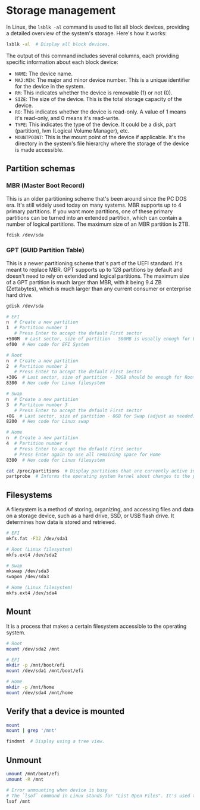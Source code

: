 # Storage management

In Linux, the `lsblk -al` command is used to list all block devices, providing a detailed overview of the system's storage. Here's how it works:

```sh
lsblk -al  # Display all block devices.
```

The output of this command includes several columns, each providing specific information about each block device:
- `NAME`: The device name.
- `MAJ:MIN`: The major and minor device number. This is a unique identifier for the device in the system.
- `RM`: This indicates whether the device is removable (1) or not (0).
- `SIZE`: The size of the device. This is the total storage capacity of the device.
- `RO`: This indicates whether the device is read-only. A value of 1 means it's read-only, and 0 means it's read-write.
- `TYPE`: This indicates the type of the device. It could be a disk, part (partition), lvm (Logical Volume Manager), etc.
- `MOUNTPOINT`: This is the mount point of the device if applicable. It's the directory in the system's file hierarchy where the storage of the device is made accessible.

## Partition schemas

### MBR (Master Boot Record)
This is an older partitioning scheme that's been around since the PC DOS era. It's still widely used today on many systems. MBR supports up to 4 primary partitions. If you want more partitions, one of these primary partitions can be turned into an extended partition, which can contain a number of logical partitions. The maximum size of an MBR partition is 2TB.

``` sh
fdisk /dev/sda
```

### GPT (GUID Partition Table)
This is a newer partitioning scheme that's part of the UEFI standard. It's meant to replace MBR. GPT supports up to 128 partitions by default and doesn't need to rely on extended and logical partitions. The maximum size of a GPT partition is much larger than MBR, with it being 9.4 ZB (Zettabytes), which is much larger than any current consumer or enterprise hard drive.

``` sh
gdisk /dev/sda

# EFI
n  # Create a new partition
1  # Partition number 1
   # Press Enter to accept the default First sector
+500M  # Last sector, size of partition - 500MB is usually enough for EFI
ef00  # Hex code for EFI System

# Root
n  # Create a new partition
2  # Partition number 2
   # Press Enter to accept the default First sector
+30G  # Last sector, size of partition - 30GB should be enough for Root
8300  # Hex code for Linux filesystem

# Swap
n  # Create a new partition
3  # Partition number 3
   # Press Enter to accept the default First sector
+8G  # Last sector, size of partition - 8GB for Swap (adjust as needed)
8200  # Hex code for Linux swap

# Home
n  # Create a new partition
4  # Partition number 4
   # Press Enter to accept the default First sector
   # Press Enter again to use all remaining space for Home
8300  # Hex code for Linux filesystem

cat /proc/partitions  # Display partitions that are currently active in the system.
partprobe  # Informs the operating system kernel about changes to the partition table. This is usually used if the disk is already mounted.

```

## Filesystems
A filesystem is a method of storing, organizing, and accessing files and data on a storage device, such as a hard drive, SSD, or USB flash drive. It determines how data is stored and retrieved.

``` sh
# EFI
mkfs.fat -F32 /dev/sda1

# Root (Linux filesystem)
mkfs.ext4 /dev/sda2

# Swap
mkswap /dev/sda3
swapon /dev/sda3

# Home (Linux filesystem)
mkfs.ext4 /dev/sda4
```

## Mount
It is a process that makes a certain filesystem accessible to the operating system.

``` sh
# Root
mount /dev/sda2 /mnt

# EFI
mkdir -p /mnt/boot/efi
mount /dev/sda1 /mnt/boot/efi

# Home
mkdir -p /mnt/home
mount /dev/sda4 /mnt/home
```

## Verify that a device is mounted
``` sh
mount
mount | grep '/mnt'

findmnt  # Display using a tree view.
```

## Unmount
``` sh
umount /mnt/boot/efi
umount -R /mnt

# Error unmounting when device is busy
# The `lsof` command in Linux stands for "List Open Files". It's used to identify which processes are using a file, directory, or device.
lsof /mnt
```
